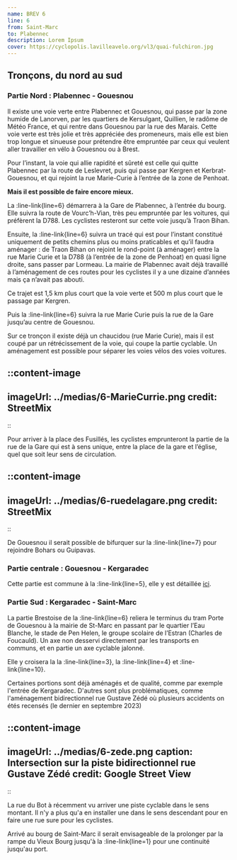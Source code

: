 ```yaml
---
name: BREV 6
line: 6
from: Saint-Marc
to: Plabennec
description: Lorem Ipsum
cover: https://cyclopolis.lavilleavelo.org/vl3/quai-fulchiron.jpg
---
```


## Tronçons, du nord au sud

### Partie Nord : Plabennec - Gouesnou

Il existe une voie verte entre Plabennec et Gouesnou, qui passe par la zone humide de Lanorven, par les quartiers de Kersulgant, Quillien, le radôme de Météo France, et qui rentre dans Gouesnou par la rue des Marais. Cette voie verte est très jolie et très appréciée des promeneurs, mais elle est bien trop longue et sinueuse pour prétendre être empruntée par ceux qui veulent aller travailler en vélo à Gouesnou ou à Brest.

Pour l’instant, la voie qui allie rapidité et sûreté est celle qui quitte Plabennec par la route de Leslevret, puis qui passe par Kergren et Kerbrat-Gouesnou, et qui rejoint la rue Marie-Curie à l’entrée de la zone de Penhoat.

**Mais il est possible de faire encore mieux.**

La :line-link{line=6} démarrera à la Gare de Plabennec, à l’entrée du bourg. Elle suivra la route de Vourc’h-Vian, très peu empruntée par les voitures, qui préfèrent la D788. Les cyclistes resteront sur cette voie jusqu’à Traon Bihan.

Ensuite, la :line-link{line=6} suivra un tracé qui est pour l’instant constitué uniquement de petits chemins plus ou moins praticables et qu’il faudra aménager : de Traon Bihan on rejoint le rond-point (à aménager) entre la rue Marie Curie et la D788 (à l’entrée de la zone de Penhoat) en quasi ligne droite, sans passer par Lormeau. La mairie de Plabennec avait déjà travaillé à l’aménagement de ces routes pour les cyclistes il y a une dizaine d’années mais ça n’avait pas abouti.

Ce trajet est 1,5 km plus court que la voie verte et 500 m plus court que le passage par Kergren.

Puis la :line-link{line=6} suivra la rue Marie Curie puis la rue de la Gare jusqu’au centre de Gouesnou.

Sur ce tronçon il existe déjà un chaucidou (rue Marie Curie), mais il est coupé par un rétrécissement de la voie, qui coupe la partie cyclable. Un aménagement est possible pour séparer les voies vélos des voies voitures.

::content-image
---
imageUrl: ../medias/6-MarieCurrie.png
credit: StreetMix
---
::

Pour arriver à la place des Fusillés, les cyclistes emprunteront la partie de la rue de la Gare qui est à sens unique, entre la place de la gare et l’église, quel que soit leur sens de circulation.

::content-image
---
imageUrl: ../medias/6-ruedelagare.png
credit: StreetMix
---
::

De Gouesnou il serait possible de bifurquer sur la :line-link{line=7} pour rejoindre Bohars ou Guipavas.


### Partie centrale : Gouesnou - Kergaradec

Cette partie est commune à la :line-link{line=5}, elle y est détaillée [ici](/brev-5#partie-centrale-gouesnou-kergaradec).

### Partie Sud : Kergaradec - Saint-Marc

La partie Brestoise de la :line-link{line=6} reliera le terminus du tram Porte de Gouesnou à la mairie de St-Marc en passant par le quartier l’Eau Blanche, le stade de Pen Helen, le groupe scolaire de l’Estran (Charles de Foucauld). Un axe non desservi directement par les transports en communs, et en partie un axe cyclable jalonné.

Elle y croisera la la :line-link{line=3}, la :line-link{line=4} et :line-link{line=10}.

Certaines portions sont déjà aménagés et de qualité, comme par exemple l'entrée de Kergaradec. D'autres sont plus problématiques, comme l'aménagement bidirectionnel rue Gustave Zédé où plusieurs accidents on étés recensés (le dernier en septembre 2023)

::content-image
---
imageUrl: ../medias/6-zede.png
caption: Intersection sur la piste bidirectionnel rue Gustave Zédé
credit: Google Street View
---
::

La rue du Bot à récemment vu arriver une piste cyclable dans le sens montant. Il n'y a plus qu'a en installer une dans le sens descendant pour en faire une rue sure pour les cyclistes.

Arrivé au bourg de Saint-Marc il serait envisageable de la prolonger par la rampe du Vieux Bourg jusqu'à la :line-link{line=1} pour une continuité jusqu'au port.